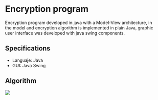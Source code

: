 # Encryption program
Encryption program developed in java with a Model-View architecture, in the model and encryption algorithm is implemented in plain Java, graphic user interface was developed with java swing components.

## Specifications
* Languaje: Java
* GUI: Java Swing

## Algorithm

<img src="https://drive.google.com/uc?id=1gnGpt5FeqiokA5NKIkM-9W5Ky1Mu56Fm">
